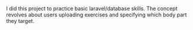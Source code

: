 I did this project to practice basic laravel/database skills.
The concept revolves about users uploading exercises and specifying which body part they target.
